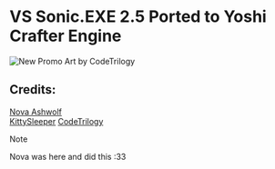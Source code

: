 # VS Sonic.EXE 2.5 Ported to Yoshi Crafter Engine 
![New Promo Art by CodeTrilogy](https://github.com/KittySleeper/VS-EXE-YoshiPort/blob/main/images/CodeTrilogyPromoArt.png
)
## Credits:
[Nova Ashwolf](https://github.com/NovaAshwolfDev)   
[KittySleeper](https://github.com/KittySleeper)
[CodeTrilogy](https://x.com/codetrillogy)
> [!NOTE]
> Nova was here and did this :33
